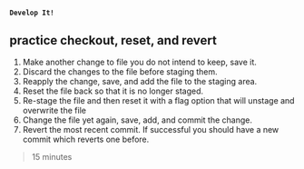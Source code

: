 #### `Develop It!`
##  practice checkout, reset, and revert

1. Make another change to file you do not intend to keep, save it.
2. Discard the changes to the file before staging them.
3. Reapply the change, save, and add the file to the staging area.
4. Reset the file back so that it is no longer staged.
5. Re-stage the file and then reset it with a flag option that will unstage and overwrite the file
6. Change the file yet again, save, add, and commit the change.
7. Revert the most recent commit. If successful you should have a new commit which reverts one before.

> 15 minutes